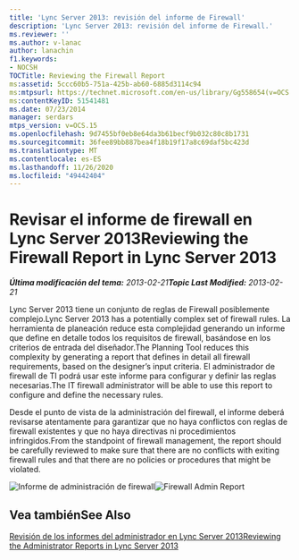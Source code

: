 ```yaml
---
title: 'Lync Server 2013: revisión del informe de Firewall'
description: 'Lync Server 2013: revisión del informe de Firewall.'
ms.reviewer: ''
ms.author: v-lanac
author: lanachin
f1.keywords:
- NOCSH
TOCTitle: Reviewing the Firewall Report
ms:assetid: 5ccc60b5-751a-425b-ab60-6885d3114c94
ms:mtpsurl: https://technet.microsoft.com/en-us/library/Gg558654(v=OCS.15)
ms:contentKeyID: 51541481
ms.date: 07/23/2014
manager: serdars
mtps_version: v=OCS.15
ms.openlocfilehash: 9d7455bf0eb8e64da3b61becf9b032c80c8b1731
ms.sourcegitcommit: 36fee89bb887bea4f18b19f17a8c69daf5bc423d
ms.translationtype: MT
ms.contentlocale: es-ES
ms.lasthandoff: 11/26/2020
ms.locfileid: "49442404"
---
```

# <a name="reviewing-the-firewall-report-in-lync-server-2013"></a><span data-ttu-id="2fe32-103">Revisar el informe de firewall en Lync Server 2013</span><span class="sxs-lookup"><span data-stu-id="2fe32-103">Reviewing the Firewall Report in Lync Server 2013</span></span>

<div data-xmlns="http://www.w3.org/1999/xhtml">

<div class="topic" data-xmlns="http://www.w3.org/1999/xhtml" data-msxsl="urn:schemas-microsoft-com:xslt" data-cs="https://msdn.microsoft.com/">

<div data-asp="https://msdn2.microsoft.com/asp">



</div>

<div id="mainSection">

<div id="mainBody"><span data-ttu-id="2fe32-104">

<span> </span></span><span class="sxs-lookup"><span data-stu-id="2fe32-104">

<span> </span></span></span>

<span data-ttu-id="2fe32-105">_**Última modificación del tema:** 2013-02-21_</span><span class="sxs-lookup"><span data-stu-id="2fe32-105">_**Topic Last Modified:** 2013-02-21_</span></span>

<span data-ttu-id="2fe32-106">Lync Server 2013 tiene un conjunto de reglas de Firewall posiblemente complejo.</span><span class="sxs-lookup"><span data-stu-id="2fe32-106">Lync Server 2013 has a potentially complex set of firewall rules.</span></span> <span data-ttu-id="2fe32-107">La herramienta de planeación reduce esta complejidad generando un informe que define en detalle todos los requisitos de firewall, basándose en los criterios de entrada del diseñador.</span><span class="sxs-lookup"><span data-stu-id="2fe32-107">The Planning Tool reduces this complexity by generating a report that defines in detail all firewall requirements, based on the designer’s input criteria.</span></span> <span data-ttu-id="2fe32-108">El administrador de firewall de TI podrá usar este informe para configurar y definir las reglas necesarias.</span><span class="sxs-lookup"><span data-stu-id="2fe32-108">The IT firewall administrator will be able to use this report to configure and define the necessary rules.</span></span>

<span data-ttu-id="2fe32-109">Desde el punto de vista de la administración del firewall, el informe deberá revisarse atentamente para garantizar que no haya conflictos con reglas de firewall existentes y que no haya directivas ni procedimientos infringidos.</span><span class="sxs-lookup"><span data-stu-id="2fe32-109">From the standpoint of firewall management, the report should be carefully reviewed to make sure that there are no conflicts with exiting firewall rules and that there are no policies or procedures that might be violated.</span></span>

<span data-ttu-id="2fe32-110">![Informe de administración de firewall](images/Gg558654.575c1081-5849-45a2-b73c-ab96f55518c3(OCS.15).jpg "Informe de administración de firewall")</span><span class="sxs-lookup"><span data-stu-id="2fe32-110">![Firewall Admin Report](images/Gg558654.575c1081-5849-45a2-b73c-ab96f55518c3(OCS.15).jpg "Firewall Admin Report")</span></span>

<div>

## <a name="see-also"></a><span data-ttu-id="2fe32-111">Vea también</span><span class="sxs-lookup"><span data-stu-id="2fe32-111">See Also</span></span>


[<span data-ttu-id="2fe32-112">Revisión de los informes del administrador en Lync Server 2013</span><span class="sxs-lookup"><span data-stu-id="2fe32-112">Reviewing the Administrator Reports in Lync Server 2013</span></span>](lync-server-2013-reviewing-the-administrator-reports.md)  
  

<span data-ttu-id="2fe32-113"></div>

</div>

<span> </span>

</div>

</div>

</span><span class="sxs-lookup"><span data-stu-id="2fe32-113"></div>

</div>

<span> </span>

</div>

</div>

</span></span></div>

